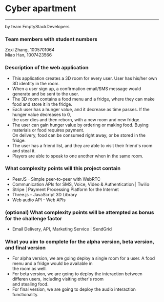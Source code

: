 
# Cyber apartment
--- 
by team EmptyStackDevelopers

### Team members with student numbers
Zexi Zhang, 1005701064<br/>
Miao Han, 1007423566

### Description of the web application
- This application creates a 3D room for every user. User has his/her own 3D identity in the room.<br/>
- When a user sign up, a confirmation email/SMS message would generate and be sent to the user.<br/>
- The 3D room contains a food menu and a fridge, where they can make food and store it in the fridge.<br/>
- Each user has a hunger value, and it decrease as time passes. If the hunger value decreases to 0,<br/>
the user dies and then reborn, with a new room and new fridge.<br/>
- The user can gain hunger value by ordering or making food. Buying materials or food requires payment.<br/>
On delivery, food can be consumed right away, or be stored in the fridge.<br/>
- The user has a friend list, and they are able to visit their friend's room and steal it.<br/>
- Players are able to speak to one another when in the same room.<br/>

### What complexity points will this project contain 
- PeerJS - Simple peer-to-peer with WebRTC
- Communication APIs for SMS, Voice, Video & Authentication | Twilio
- Stripe | Payment Processing Platform for the Internet
- Three.js – JavaScript 3D Library
- Web audio API - Web APIs

### (optional) What complexity points will be attempted as bonus for the challenge factor
- Email Delivery, API, Marketing Service | SendGrid


### What you aim to complete for the alpha version, beta version, and final version
- For alpha version, we are going deploy a single room for a user. A food menu and a fridge would be available in<br/>
the room as well.<br/>
- For beta version, we are going to deploy the interaction between differen users, including visiting other's room<br/>
and stealing food.<br/>
- For final version, we are going to deploy the audio interaction functionality.<br/>
